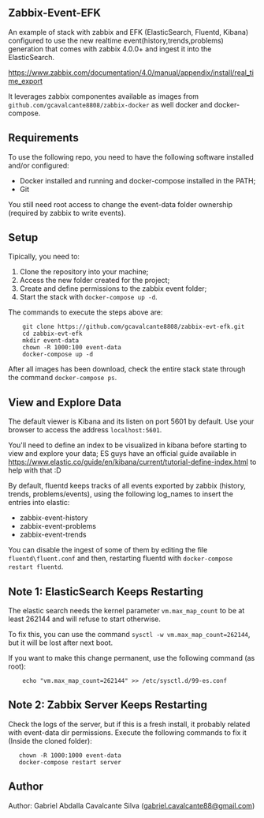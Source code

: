 Zabbix-Event-EFK
----------------

An example of stack with zabbix and EFK (ElasticSearch, Fluentd, Kibana) configured to use the new realtime event(history,trends,problems) generation that comes
with zabbix 4.0.0+ and ingest it into the ElasticSearch.

https://www.zabbix.com/documentation/4.0/manual/appendix/install/real_time_export

It leverages zabbix componentes available as images from `github.com/gcavalcante8808/zabbix-docker` as well docker and docker-compose.

Requirements
------------

To use the following repo, you need to have the following software installed and/or configured:

 * Docker installed and running and docker-compose installed in the PATH;
 * Git

You still need root access to change the event-data folder ownership (required by zabbix to write events).

Setup
-----

Tipically, you need to:

1. Clone the repository into your machine;
2. Access the new folder created for the project;
3. Create and define permissions to the zabbix event folder;
4. Start the stack with `docker-compose up -d`.

The commands to execute the steps above are:

```
    git clone https://github.com/gcavalcante8808/zabbix-evt-efk.git
    cd zabbix-evt-efk
    mkdir event-data
    chown -R 1000:100 event-data
    docker-compose up -d
```

After all images has been download, check the entire stack state through the command `docker-compose ps`.

View and Explore Data
---------------------

The default viewer is Kibana and its listen on port 5601 by default. Use your browser to access the address `localhost:5601`.

You'll need to define an index to be visualized in kibana before starting to view and explore your data; ES guys have an official guide available in
https://www.elastic.co/guide/en/kibana/current/tutorial-define-index.html to help with that :D

By default, fluentd keeps tracks of all events exported by zabbix (history, trends, problems/events), using the following log_names to insert the entries into elastic:

 * zabbix-event-history
 * zabbix-event-problems
 * zabbix-event-trends

You can disable the ingest of some of them by editing the file `fluentd\fluent.conf` and then, restarting fluentd with `docker-compose restart fluentd`.

Note 1: ElasticSearch Keeps Restarting
--------------------------------------

The elastic search needs the kernel parameter `vm.max_map_count` to be at least 262144 and will refuse to start otherwise.

To fix this, you can use the command `sysctl -w vm.max_map_count=262144`, but it will be lost after next boot.

If you want to make this change permanent, use the following command (as root):

```
    echo "vm.max_map_count=262144" >> /etc/sysctl.d/99-es.conf
```

Note 2: Zabbix Server Keeps Restarting
--------------------------------------

Check the logs of the server, but if this is a fresh install, it probably related with event-data dir permissions. Execute the following commands to fix it (Inside the cloned folder):

```
   chown -R 1000:1000 event-data
   docker-compose restart server
```

Author
------

Author: Gabriel Abdalla Cavalcante Silva (gabriel.cavalcante88@gmail.com)

